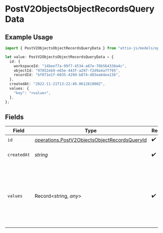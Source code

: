 # PostV2ObjectsObjectRecordsQueryData

## Example Usage

```typescript
import { PostV2ObjectsObjectRecordsQueryData } from "attio-js/models/operations/postv2objectsobjectrecordsquery.js";

let value: PostV2ObjectsObjectRecordsQueryData = {
  id: {
    workspaceId: "14beef7a-99f7-4534-a87e-70b564330a4c",
    objectId: "97052eb9-e65e-443f-a297-f2d9a4a7f795",
    recordId: "bf071e1f-6035-429d-b874-d83ea64ea13b",
  },
  createdAt: "2022-11-21T13:22:49.061281000Z",
  values: {
    "key": "<value>",
  },
};
```

## Fields

| Field                                                                                                        | Type                                                                                                         | Required                                                                                                     | Description                                                                                                  | Example                                                                                                      |
| ------------------------------------------------------------------------------------------------------------ | ------------------------------------------------------------------------------------------------------------ | ------------------------------------------------------------------------------------------------------------ | ------------------------------------------------------------------------------------------------------------ | ------------------------------------------------------------------------------------------------------------ |
| `id`                                                                                                         | [operations.PostV2ObjectsObjectRecordsQueryId](../../models/operations/postv2objectsobjectrecordsqueryid.md) | :heavy_check_mark:                                                                                           | N/A                                                                                                          |                                                                                                              |
| `createdAt`                                                                                                  | *string*                                                                                                     | :heavy_check_mark:                                                                                           | When this record was created.                                                                                | 2022-11-21T13:22:49.061281000Z                                                                               |
| `values`                                                                                                     | Record<string, *any*>                                                                                        | :heavy_check_mark:                                                                                           | A record type with an attribute `api_slug` as the key, and an array of value objects as the values.          |                                                                                                              |